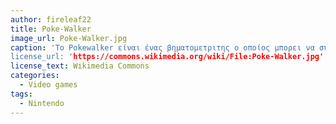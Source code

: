 ```yaml
---
author: fireleaf22
title: Poke-Walker
image_url: Poke-Walker.jpg
caption: 'Το Pokewalker είναι ένας βηματομετριτης ο οποίος μπορει να συνδεθει με τα παιχνίδια Pokemon HearthGold/SoulSilver μέσω υπέρυθρων σημάτων, επητα ο παιχτης μπορει να μεταφέρει ένα Pokemon απο τα παιχνιδια στον βυματομετριτη(Pokewalker). Με καθε βημα που κανει ο παιχτης το Pokemon κερδίζει ποντους εμπειριας(exp. points). Χάρης την αποτελεσματικη ακριβια του σε σχεση με αλλους βηματομετριτες, ο τεχνικός σχεδιασμός του επαναχρησημοποιήθηκε και σε επόμενους τιτλους.
license_url: 'https://commons.wikimedia.org/wiki/File:Poke-Walker.jpg'
license_text: Wikimedia Commons
categories:
  - Video games
tags:
  - Nintendo
---
```


